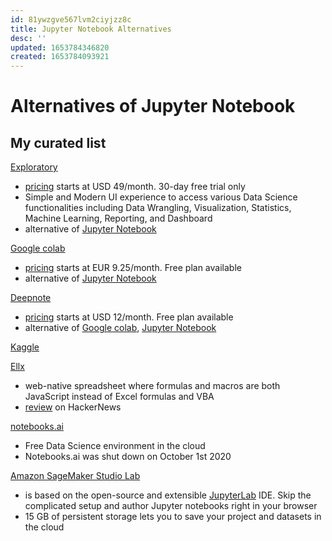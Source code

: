 ```yaml
---
id: 81ywzgve567lvm2ciyjzz8c
title: Jupyter Notebook Alternatives
desc: ''
updated: 1653784346820
created: 1653784093921
---
```

# Alternatives of Jupyter Notebook

## My curated list

[Exploratory](https://exploratory.io/)
- [pricing](https://exploratory.io/pricing) starts at USD 49/month. 30-day free trial only
- Simple and Modern UI experience to access various Data Science functionalities including Data Wrangling, Visualization, Statistics, Machine Learning, Reporting, and Dashboard
- alternative of [Jupyter Notebook](https://jupyter.org/)

[Google colab](https://colab.research.google.com/)
- [pricing](https://colab.research.google.com/signup) starts at EUR 9.25/month. Free plan available
- alternative of [Jupyter Notebook](https://jupyter.org/)

[Deepnote](https://deepnote.com/)
- [pricing](https://deepnote.com/pricing) starts at USD 12/month. Free plan available
- alternative of [Google colab](https://colab.research.google.com/), [Jupyter Notebook](https://jupyter.org/)

[Kaggle](https://www.kaggle.com/)

[Ellx](https://ellx.io/)
- web-native spreadsheet where formulas and macros are both JavaScript instead of Excel formulas and VBA
- [review](https://news.ycombinator.com/item?id=30871606) on HackerNews

[notebooks.ai](https://notebooks.ai/)
- Free Data Science environment in the cloud
- Notebooks.ai was shut down on October 1st 2020

[Amazon SageMaker Studio Lab](https://studiolab.sagemaker.aws/)
- is based on the open-source and extensible [JupyterLab](https://jupyter.org/) IDE. Skip the complicated setup and author Jupyter notebooks right in your browser
- 15 GB of persistent storage lets you to save your project and datasets in the cloud